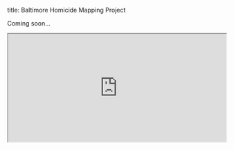 title: Baltimore Homicide Mapping Project

Coming soon...

<iframe src = "https://rfnajera.github.io/Baltimore-Homicide-Mapping/choropleth_shootings_homicides.html" width = "100%" height = "250">
</iframe>
